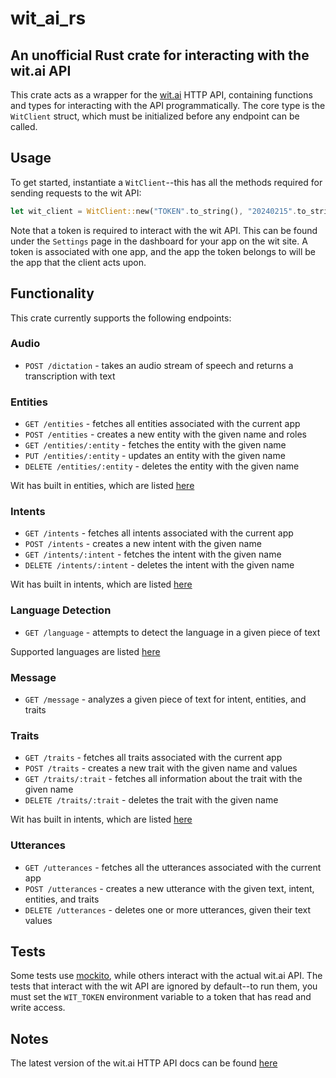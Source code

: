 # wit_ai_rs
## An unofficial Rust crate for interacting with the wit.ai API

This crate acts as a wrapper for the [wit.ai](https://wit.ai/) HTTP API, containing functions and types for interacting with the API programmatically. The core type is the `WitClient` struct, which must be initialized before any endpoint can be called.

## Usage

To get started, instantiate a `WitClient`--this has all the methods required for sending requests to the wit API:
```rust
let wit_client = WitClient::new("TOKEN".to_string(), "20240215".to_string());
```

Note that a token is required to interact with the wit API. This can be found under the `Settings` page in the dashboard for your app on the wit site. A token is associated with one app, and the app the token belongs to will be the app that the client acts upon.

## Functionality

This crate currently supports the following endpoints:

### Audio
- `POST /dictation` - takes an audio stream of speech and returns a transcription with text

### Entities
- `GET /entities` - fetches all entities associated with the current app
- `POST /entities` - creates a new entity with the given name and roles
- `GET /entities/:entity` - fetches the entity with the given name
- `PUT /entities/:entity` - updates an entity with the given name
- `DELETE /entities/:entity` - deletes the entity with the given name

Wit has built in entities, which are listed [here](https://wit.ai/docs/built-in-entities/)

### Intents
- `GET /intents` - fetches all intents associated with the current app
- `POST /intents` - creates a new intent with the given name
- `GET /intents/:intent` - fetches the intent with the given name
- `DELETE /intents/:intent` - deletes the intent with the given name

Wit has built in intents, which are listed [here](https://wit.ai/docs/built-in-intents/)

### Language Detection
- `GET /language` - attempts to detect the language in a given piece of text

Supported languages are listed [here](https://wit.ai/faq)

### Message
- `GET /message` - analyzes a given piece of text for intent, entities, and traits

### Traits
- `GET /traits` - fetches all traits associated with the current app
- `POST /traits` - creates a new trait with the given name and values
- `GET /traits/:trait` - fetches all information about the trait with the given name
- `DELETE /traits/:trait` - deletes the trait with the given name

Wit has built in intents, which are listed [here](https://wit.ai/docs/built-in-traits/)

### Utterances
- `GET /utterances` - fetches all the utterances associated with the current app
- `POST /utterances` - creates a new utterance with the given text, intent, entities, and traits
- `DELETE /utterances` - deletes one or more utterances, given their text values

## Tests

Some tests use [mockito](https://crates.io/crates/mockito), while others interact with the actual wit.ai API. The tests that interact with the wit API are ignored by default--to run them, you must set the `WIT_TOKEN` environment variable to a token that has read and write access.

## Notes

The latest version of the wit.ai HTTP API docs can be found [here](https://wit.ai/docs/http/)